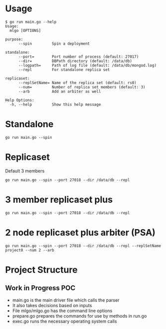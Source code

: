 # Usage

```
$ go run main.go --help
Usage:
  mlgo [OPTIONS]

purpose:
      --spin         Spin a deployment

standalone:
      --port=        Port number of process (default: 27017)
      --dir=         DBPath directory (default: /data/db)
      --logpath=     Path of log file (default: /data/db/mongod.log)
      --repl         For standalone replica set

replicaset:
      --replSetName= Name of the replica set (default: rs0)
      --num=         Number of replica set members (default: 3)
      --arb          Add an arbiter as well

Help Options:
  -h, --help         Show this help message
```

# Standalone

```
go run main.go --spin
```

# Replicaset

Default 3 members

```
go run main.go --spin --port 27018 --dir /data/db --repl
```

# 3 member replicaset plus

```
go run main.go --spin --port 27018 --dir /data/db --repl
```

# 2 node replicaset plus arbiter (PSA)

```
go run main.go --spin --port 27018 --dir /data/db --repl --replSetName project0 --num 2 --arb
```

# Project Structure
## Work in Progress POC

* main.go is the main driver file which calls the parser
* It also takes decisions based on inputs
* File mlgo/mlgo.go has the command line options
* prepare.go prepares the commands for use by methods in run.go
* exec.go runs the necessary operating system calls
